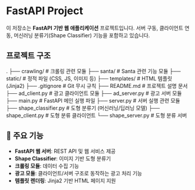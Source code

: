 # FastAPI Project 

이 저장소는 **FastAPI 기반 웹 애플리케이션** 프로젝트입니다.
서버 구동, 클라이언트 연동, 머신러닝 분류기(Shape Classifier) 기능을 포함하고 있습니다.


## 프로젝트 구조


.
├── crawling/               # 크롤링 관련 모듈
├── santa/                  # Santa 관련 기능 모듈
├── static/                 # 정적 파일 (CSS, JS, 이미지 등)
├── templates/              # HTML 템플릿 (Jinja2)
├── .gitignore              # Git 무시 규칙
├── README.md               # 프로젝트 설명 문서
├── ad_client.py            # 광고 클라이언트 모듈
├── ad_server.py            # 광고 서버 모듈
├── main.py                 # FastAPI 메인 실행 파일
├── server.py               # 서버 실행 관련 모듈
├── shape_classifier.py     # 도형 분류기 (머신러닝/딥러닝 모델)
├── shape_client.py         # 도형 분류 클라이언트
└── shape_server.py         # 도형 분류 서버





## 🔑 주요 기능

* **FastAPI 웹 서버**: REST API 및 웹 서비스 제공
* **Shape Classifier**: 이미지 기반 도형 분류기
* **크롤링 모듈**: 데이터 수집 기능
* **광고 모듈**: 클라이언트/서버 구조로 동작하는 광고 처리 기능
* **템플릿 렌더링**: Jinja2 기반 HTML 페이지 지원



